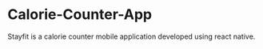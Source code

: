 # Calorie-Counter-App

Stayfit is a calorie counter mobile application developed using react native.
